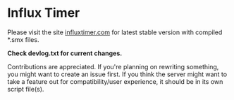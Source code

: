 # Influx Timer
Please visit the site [influxtimer.com](https://influxtimer.com/) for latest stable version with compiled *.smx files.


**Check devlog.txt for current changes.**


Contributions are appreciated.
If you're planning on rewriting something, you might want to create an issue first.
If you think the server might want to take a feature out for compatibility/user experience, it should be in its own script file(s).